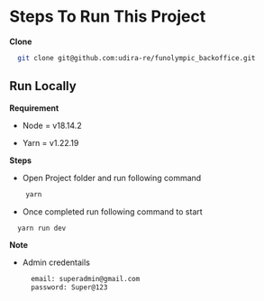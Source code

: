 # Steps To Run This Project

**Clone**

```sh
  git clone git@github.com:udira-re/funolympic_backoffice.git
```

## Run Locally

**Requirement**

- Node = v18.14.2

- Yarn = v1.22.19

**Steps**

- Open Project folder and run following command

```sh
    yarn
```

- Once completed run following command to start

```sh
  yarn run dev
```

**Note**

- Admin credentails

  ```sh
    email: superadmin@gmail.com
    password: Super@123
  ```
